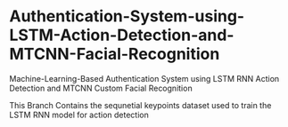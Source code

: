 # Authentication-System-using-LSTM-Action-Detection-and-MTCNN-Facial-Recognition
Machine-Learning-Based Authentication System using LSTM RNN Action Detection and MTCNN Custom Facial Recognition


This Branch Contains the sequnetial keypoints dataset used to train the LSTM RNN model for action detection
